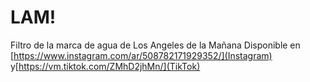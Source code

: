 # LAM!
Filtro de la marca de agua de Los Angeles de la Mañana
Disponible en [https://www.instagram.com/ar/508782171929352/](Instagram) y[https://vm.tiktok.com/ZMhD2jhMn/](TikTok)
